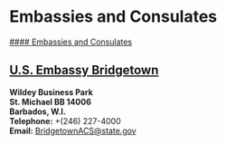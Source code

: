 # Embassies and Consulates

[#### Embassies and Consulates](javascript:void(0); "Embassies and Consulates")

## [U.S. Embassy Bridgetown](https://bb.usembassy.gov/)

**Wildey Business Park  
St. Michael BB 14006  
Barbados, W.I.  
Telephone:** +(246) 227-4000  
**Email:** [BridgetownACS@state.gov](mailto:BridgetownACS@state.gov)